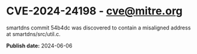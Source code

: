 # CVE-2024-24198 - cve@mitre.org

smartdns commit 54b4dc was discovered to contain a misaligned address at smartdns/src/util.c.

**Publish date:** 2024-06-06
